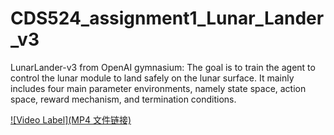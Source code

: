 # CDS524_assignment1_Lunar_Lander_v3

LunarLander-v3 from OpenAI gymnasium: The goal is to train the agent to control the lunar module to land safely on the lunar surface. It mainly includes four main parameter environments, namely state space, action space, reward mechanism, and termination conditions.

[![Video Label](MP4 文件链接)](https://github.com/user-attachments/assets/c781894e-3ad6-4ce4-9afb-23937b468679)

